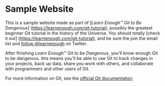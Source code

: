 # Sample Website

This is a sample website made as part of [*Learn Enough™ Git to Be Dangerous*]
(https://learnenough.com/git-tutorial), possibly the greatest beginner Git
tutorial in the history of the Universe.  You should totally [check it out]
(https://learnenough.com/git-tutorial), and be sure the join the email list and
[follow @learnenough](https://learnenough.com/git-tutorial) on Twitter.

After finishing *Learn Enough™ Git to be Dangerous*, you'll know enough Git to
be dangerous.  this means you'll be able to use Git to track changes in your
projects, back up data, share you work with others, and collaborate with
programmers and other users of Git.

For more information on Git, see the [official Git documentation](https://git-scm.com/)
